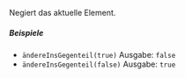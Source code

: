 Negiert das aktuelle Element.

##### Beispiele
* `ändereInsGegenteil(true)` Ausgabe: `false`
* `ändereInsGegenteil(false)` Ausgabe: `true`